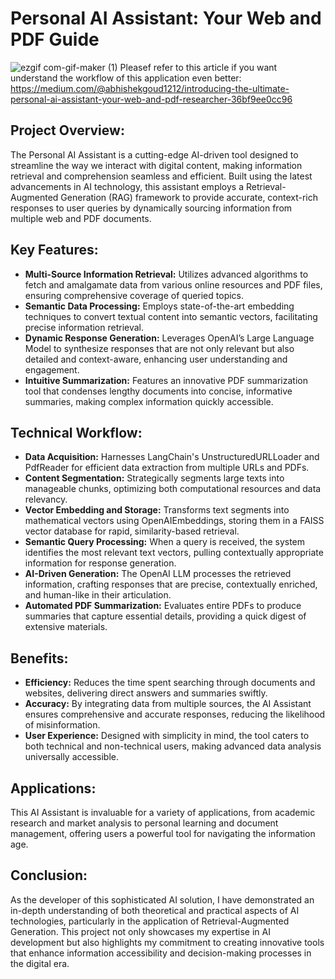 # Personal AI Assistant: Your Web and PDF Guide

![ezgif com-gif-maker (1)](https://github.com/Abhi0323/Generative-AI-based-Personal-Assistant/assets/112967999/8718ba7f-e075-4a42-bbef-9a6e94ff50a3)
Pleasef refer to this article if you want understand the workflow of this application even better: https://medium.com/@abhishekgoud1212/introducing-the-ultimate-personal-ai-assistant-your-web-and-pdf-researcher-36bf9ee0cc96

## Project Overview:

The Personal AI Assistant is a cutting-edge AI-driven tool designed to streamline the way we interact with digital content, making information retrieval and comprehension seamless and efficient. Built using the latest advancements in AI technology, this assistant employs a Retrieval-Augmented Generation (RAG) framework to provide accurate, context-rich responses to user queries by dynamically sourcing information from multiple web and PDF documents.

## Key Features:

* **Multi-Source Information Retrieval:** Utilizes advanced algorithms to fetch and amalgamate data from various online resources and PDF files, ensuring comprehensive coverage of queried topics.
* **Semantic Data Processing:** Employs state-of-the-art embedding techniques to convert textual content into semantic vectors, facilitating precise information retrieval.
* **Dynamic Response Generation:** Leverages OpenAI’s Large Language Model to synthesize responses that are not only relevant but also detailed and context-aware, enhancing user understanding and engagement.
* **Intuitive Summarization:** Features an innovative PDF summarization tool that condenses lengthy documents into concise, informative summaries, making complex information quickly accessible.
  
## Technical Workflow:

* **Data Acquisition:** Harnesses LangChain's UnstructuredURLLoader and PdfReader for efficient data extraction from multiple URLs and PDFs.
* **Content Segmentation:** Strategically segments large texts into manageable chunks, optimizing both computational resources and data relevancy.
* **Vector Embedding and Storage:** Transforms text segments into mathematical vectors using OpenAIEmbeddings, storing them in a FAISS vector database for rapid, similarity-based retrieval.
* **Semantic Query Processing:** When a query is received, the system identifies the most relevant text vectors, pulling contextually appropriate information for response generation.
* **AI-Driven Generation:** The OpenAI LLM processes the retrieved information, crafting responses that are precise, contextually enriched, and human-like in their articulation.
* **Automated PDF Summarization:** Evaluates entire PDFs to produce summaries that capture essential details, providing a quick digest of extensive materials.

## Benefits:

* **Efficiency:** Reduces the time spent searching through documents and websites, delivering direct answers and summaries swiftly.
* **Accuracy:** By integrating data from multiple sources, the AI Assistant ensures comprehensive and accurate responses, reducing the likelihood of misinformation.
* **User Experience:** Designed with simplicity in mind, the tool caters to both technical and non-technical users, making advanced data analysis universally accessible.
  
## Applications:

This AI Assistant is invaluable for a variety of applications, from academic research and market analysis to personal learning and document management, offering users a powerful tool for navigating the information age.

## Conclusion:

As the developer of this sophisticated AI solution, I have demonstrated an in-depth understanding of both theoretical and practical aspects of AI technologies, particularly in the application of Retrieval-Augmented Generation. This project not only showcases my expertise in AI development but also highlights my commitment to creating innovative tools that enhance information accessibility and decision-making processes in the digital era.
